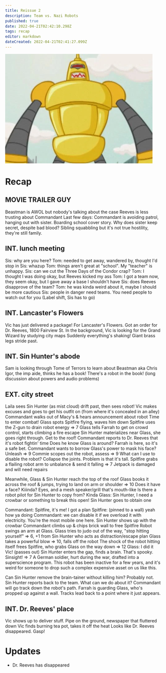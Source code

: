 ```yaml
---
title: Reissue 2
description: Team vs. Nazi Robots
published: true
date: 2022-04-21T02:42:10.298Z
tags: recap
editor: markdown
dateCreated: 2022-04-21T02:41:27.099Z
---
```


![super_robot.png](/super_robot.png)

# Recap

## MOVIE TRAILER GUY

Beastman is AWOL but nobody's talking about the case
Reeves is less trusting about Commandant
Last few days:
Commandant is avoiding patrol, hanging out with sister. Boarding school cover story.
Why does sister keep secret, despite bad blood? Sibling squabbling but it's not true hostility, they're still family.

## INT. lunch meeting

Sis: why are you here?
Tom: needed to get away, wandered by, thought I'd stop in
Sis: whazup
Tom: things aren't great at "school". My "teacher" is unhappy.
Sis: can we cut the Three Days of the Condor crap?
Tom: I thought I was doing okay, but Reeves kicked my ass
Tom: I got a team now, they seem okay, but I gave away a base I shouldn't have
Sis: does Reeves disapprove of the team?
Tom: he was kinda weird about it, maybe I should be more cautious
Sis: people in danger need teams. You need people to watch out for you
(Label shift, Sis has to go)

## INT. Lancaster's Flowers

Vic has just delivered a package! For Lancaster's Flowers.
Got an order for Dr. Reeves, 1800 Fairview St.
In the background, Vic is looking for the Grand Wizard by studying city maps
Suddenly everything's shaking!
Giant brass legs stride past.

## INT. Sin Hunter's abode

Sam is looking through Tome of Terrors to learn about Beastman aka Chris
Igor, the imp aide, thinks he has a book! There's a robot in the book!
(long discussion about powers and audio problems)

## EXT. city street

Laila sees Sin Hunter (as mist cloud) drift past, then sees robot!
Vic makes excuses and goes to get his outfit on (from where it's concealed in an alley)
Commandant walks out of Macy's & hears announcement about robot
Time to enter combat!
Glass spots Spitfire flying, waves him down
Spitfire uses the Z-gun to drain robot energy => 7
Glass tells Farrah to get on crowd control, starts climbing a fire escape
Sin Hunter materializes near Glass, she goes right through. Get to the roof!
Commandant reports to Dr. Reeves that it's robot fightin' time
Does he know Glass is around? Farrah is here, so it's a safe bet.
Commandant wants to borrow Glass's power to mask his face? Unleash => 9
Commie scopes out the robot, assess => 9
What can I use to disable the robot? Collapse the joints. Problem is that it's tall.
Spitfire grabs a flailing robot arm to unbalance & send it falling => 7
Jetpack is damaged and will need repairs

Meanwhile, Glass & Sin Hunter reach the top of the roof
Glass books it across the roof & jumps, trying to land on arm or shoulder => 10
Does it have a face? Kiiinda? Eyes, and a mesh speaker/grill that's mouth-like
Is there a robot pilot for Sin Hunter to copy from? Kinda
Glass: Sin Hunter, I need a crowbar or something to break this open!
Sin Hunter goes to obtain one

Commandant: Spitfire, it's me! I got a plan
Spitfire: (pinned to a wall) yeah how ya doing
Commandant: we can disable it if we overload it with electricity. You're the most mobile one here.
Sin Hunter shows up with the crowbar
Commandant climbs up & chips brick wall to free Spitfire
Robot swings an arm at Glass. Glass tries to judo out of the way, "stop hitting yourself" => 6, +1 from Sin Hunter who acts as distraction/escape plan
Glass takes a powerful blow => 10, falls off the robot
The shock of the robot hitting itself frees Spitfire, who grabs Glass on the way down => 12
Glass: I did it Vic! (passes out)
Sin Hunter enters the gap, finds a brain. That's spooky.
Sinsight! => 7
A German soldier, hurt during the war, drafted into a superscience program. This robot has been inactive for a few years, and it's weird for someone to drop such a complex expensive asset on us like this.

Can Sin Hunter remove the brain-tainer without killing him? Probably not.
Sin Hunter reports back to the team.
What can we do about it?
Commandant will go track down the robot's path. Farrah is guarding Glass, who's propped up against a wall.
Tracks lead back to a point where it just appears.

## INT. Dr. Reeves' place

Vic shows up to deliver stuff.
Pipe on the ground, newspaper that fluttered down
Vic finds burning tea pot, takes it off the heat
Looks like Dr. Reeves disappeared. Gasp!

# Updates

* Dr. Reeves has disappeared